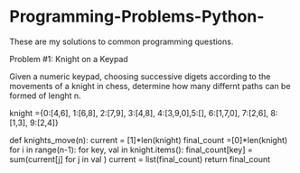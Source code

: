 # Programming-Problems-Python-
These are my solutions to common programming questions. 

Problem #1: Knight on a Keypad

Given a numeric keypad, choosing successive digets according to the movements of a knight in chess, 
determine how many differnt paths can be formed of lenght n.

knight ={0:[4,6], 1:[6,8], 2:[7,9], 3:[4,8], 4:[3,9,0],5:[], 6:[1,7,0], 7:[2,6], 8:[1,3], 9:[2,4]}

def knights_move(n):
    current = [1]*len(knight)
    final_count =[0]*len(knight)
    for i in range(n-1):
        for key, val in knight.items():
            final_count[key] = sum(current[j] for j in val )
        current = list(final_count)
    return final_count
